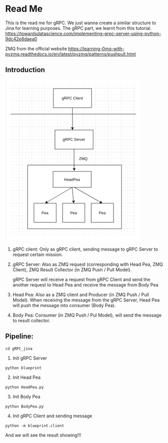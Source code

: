 # Read Me

This is the read me for gRPC. We just wanna create a similar structure to Jina for learning purposes. The gRPC part, we learnt from this tutorial. 
https://towardsdatascience.com/implementing-grpc-server-using-python-9dc42e8daea0

ZMQ from the official website  https://learning-0mq-with-pyzmq.readthedocs.io/en/latest/pyzmq/patterns/pushpull.html




## Introduction

<img src="./Intro.png" alt="image" style="zoom:50%;" />

1. gRPC client: Only as gRPC client, sending message to gRPC Server to request certain mission.

2. gRPC Server: Also as ZMQ request (corresponding with Head Pea, ZMQ Client), ZMQ Result Collector (in ZMQ Push / Pull Model).

   gRPC Server will receive a request from gRPC Client and send the another request to Head Pea and receive the message from Body Pea

3. Head Pea: Also as a ZMQ client and Producer (in ZMQ Push / Pull Model). When receiving the message from the gRPC Server, Head Pea will push the message into consumer (Body Pea).

4. Body Pea: Consumer (in ZMQ Push / Pul Model), will send the message to result collector.



## Pipeline:

~~~shell
cd gRPC_jina
~~~



1. Init gRPC Server

~~~shell
python blueprint
~~~

2. Init Head Pea

~~~shell
python HeadPea.py
~~~

3. Init Body Pea

~~~shell
python BodyPea.py
~~~

4. Init gRPC Client and sending message

~~~shell
python -m blueprint.client
~~~



And we will see the result showing!!!









